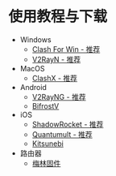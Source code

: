 # 使用教程与下载

* Windows
  * [Clash For Win - 推荐](win/clash.md)
  * [V2RayN - 推荐](win/v2rayn.md)
* MacOS
  * [ClashX - 推荐](macos/clashx.md)
* Android
  * [V2RayNG - 推荐](android/v2rayng.md)
  * [BifrostV](android/bifrostv.md)
* iOS
  * [ShadowRocket - 推荐](ios/shadowrocket.md)
  * [Quantumult - 推荐](ios/quantumult.md)
  * [Kitsunebi](ios/kitsunebi.md)
* 路由器
  * [梅林固件](router/merlin.md)

